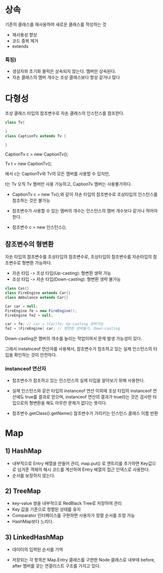 # 상속

기존의 클래스를 재사용하여 새로운 클래스를 작성하는 것

- 재사용성 향상
- 코드 중복 제거
- extends



### 특징)

- 생성자와 초기화 블럭은 상속되지 않는다. 멤버만 상속된다.
- 자손 클래스의 멤버 개수는 조상 클래스보다 항상 같거나 많다



# 다형성

조상 클래스 타입의 참조변수로 자손 클래스의 인스턴스를 참조한다.



``` java
class Tv{
    
}
class CaptionTv extends Tv {
    
}
```



CaptionTv c = new CaptionTv();

Tv t = new CaptionTv();

에서 c는 CaptionTv와 Tv의 모든 멤버를 사용할 수 있지만,

t는 Tv 오직 Tv 멤버만 사용 가능하고, CaptionTv 멤버는 사용불가하다.

- CaptionTv c = new Tv();와 같이 자손 타입의 참조변수로 조상타입의 인스턴스를 참조하는 것은 불가능

- 참조변수가 사용할 수 있는 멤버의 개수는 인스턴스의 멤버 개수보다 같거나 적어야 한다.

- 참조변수 c = new 인스턴스();



## 참조변수의 형변환

자손 타입의 참조변수를 조상타입의 참조변수로, 조상타입의 참조변수를 자손타입의 참조변수로 형변환 가능하다.

- 자손 타입 -> 조상 타입(Up-casting): 형변환 생략 가능
- 조상 타입 -> 자손 타입(Down-casting): 형변환 생략 불가능

``` java
class Cas{}
class FireEngine extends Car{}
class Ambulance extends Car{}

Car car = null;
FireEngine fe = new FireEngine();
FireEngine fe2 = null;

car = fe; // car = (Car)fe; Up-casting 생략가능
fe2 = (FireEngine) car; // 형변환 생략불가, Down-casting
```

Down-casting은 멤버의 개수를 늘리는 작업이여서 문제 발생 가능성이 있다.

그래서 instatnceof 연산자를 사용해서, 참조변수가 참조하고 있는 실제 인스턴스의 타입을 확인하는 것이 안전하다.



### instanceof 연산자

- 참조변수가 참조하고 있는 인스턴스의 실제 타입을 알아보기 위해 사용한다.

- 실제 인스턴스와 같은 타입의 instanceof 연산 이외에 조상 타입의 instanceof 연산에도 true를 결과로 얻으며, instanceof 연산의 결과가 true라는 것은 검사한 타입으로의 형변환을 해도 아무런 문제가 없다는 뜻이다.
- 참조변수.getClass().getName() 참조변수가 가리키는 인스턴스 클래스 이름 반환



# Map

## 1) HashMap

- 내부적으로 Entry 배열을 만들어 관리, map.put() 로 엔트리를 추가하면 Key값으로 넘겨준 객체의 해시 코드를 계산하여 Entry 배열의 접근 인덱스로 사용한다.
- 순서를 보장하지 않는다.



## 2) TreeMap

- key-value 쌍을 내부적으로 RedBlack Tree로 저장하여 관리
- Key 값을 기준으로 정렬된 상태를 유지
- Comparator 인터페이스를 구현하면 사용자가 정렬 순서를 조정 가능
- HashMap보다 느리다.



## 3) LinkedHashMap

- 데이터의 입력된 순서를 기억

- 저장되는 각 항목은 Map.Entry 클래스를 구현한 Node 클래스로 내부에 before, after 멤버를 갖는 연결리스트 구조를 가지고 있다.